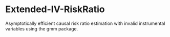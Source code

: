 # Extended-IV-RiskRatio
Asymptotically efficient causal risk ratio estimation with invalid instrumental variables using the gmm package.
